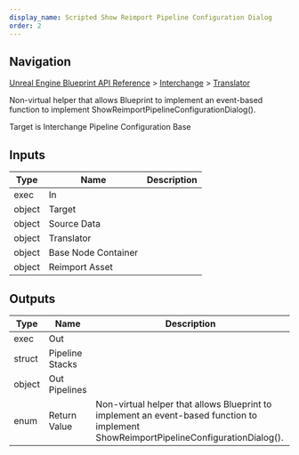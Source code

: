 ```yaml
---
display_name: Scripted Show Reimport Pipeline Configuration Dialog
order: 2
---
```

## Navigation

[Unreal Engine Blueprint API Reference](https://dev.epicgames.com/documentation/en-us/unreal-engine/BlueprintAPI) > [Interchange](https://dev.epicgames.com/documentation/en-us/unreal-engine/BlueprintAPI/Interchange) > [Translator](https://dev.epicgames.com/documentation/en-us/unreal-engine/BlueprintAPI/Interchange/Translator)

Non-virtual helper that allows Blueprint to implement an event-based function to implement ShowReimportPipelineConfigurationDialog().

Target is Interchange Pipeline Configuration Base

## Inputs

| Type | Name | Description |
| --- | --- | --- |
| exec | In |  |
| object | Target |  |
| object | Source Data |  |
| object | Translator |  |
| object | Base Node Container |  |
| object | Reimport Asset |  |

## Outputs

| Type | Name | Description |
| --- | --- | --- |
| exec | Out |  |
| struct | Pipeline Stacks |  |
| object | Out Pipelines |  |
| enum | Return Value | Non-virtual helper that allows Blueprint to implement an event-based function to implement ShowReimportPipelineConfigurationDialog(). |
